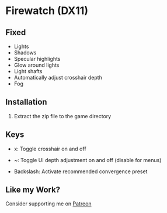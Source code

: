 Firewatch (DX11)
================

Fixed
-----
- Lights
- Shadows
- Specular highlights
- Glow around lights
- Light shafts
- Automatically adjust crosshair depth
- Fog

Installation
------------
1. Extract the zip file to the game directory

Keys
----
- x: Toggle crosshair on and off

- ~: Toggle UI depth adjustment on and off (disable for menus)

- Backslash: Activate recommended convergence preset

Like my Work?
-------------
Consider supporting me on [Patreon](https://www.patreon.com/DarkStarSword)
